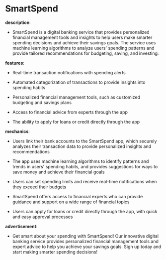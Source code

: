 # SmartSpend

**description**: 

- SmartSpend is a digital banking service that provides personalized financial management tools and insights to help users make smarter spending decisions and achieve their savings goals. The service uses machine learning algorithms to analyze users' spending patterns and provide tailored recommendations for budgeting, saving, and investing.

**features**: 

- Real-time transaction notifications with spending alerts

- Automated categorization of transactions to provide insights into spending habits

- Personalized financial management tools, such as customized budgeting and savings plans

- Access to financial advice from experts through the app

- The ability to apply for loans or credit directly through the app

**mechanics**: 

- Users link their bank accounts to the SmartSpend app, which securely analyzes their transaction data to provide personalized insights and recommendations

- The app uses machine learning algorithms to identify patterns and trends in users' spending habits, and provides suggestions for ways to save money and achieve their financial goals

- Users can set spending limits and receive real-time notifications when they exceed their budgets

- SmartSpend offers access to financial experts who can provide guidance and support on a wide range of financial topics

- Users can apply for loans or credit directly through the app, with quick and easy approval processes

**advertisement**: 

- Get smart about your spending with SmartSpend! Our innovative digital banking service provides personalized financial management tools and expert advice to help you achieve your savings goals. Sign up today and start making smarter spending decisions!

